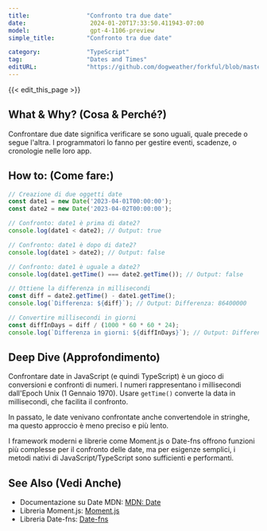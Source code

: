 ```yaml
---
title:                "Confronto tra due date"
date:                  2024-01-20T17:33:50.411943-07:00
model:                 gpt-4-1106-preview
simple_title:         "Confronto tra due date"

category:             "TypeScript"
tag:                  "Dates and Times"
editURL:              "https://github.com/dogweather/forkful/blob/master/content/it/typescript/comparing-two-dates.md"
---
```


{{< edit_this_page >}}

## What & Why? (Cosa & Perché?)
Confrontare due date significa verificare se sono uguali, quale precede o segue l'altra. I programmatori lo fanno per gestire eventi, scadenze, o cronologie nelle loro app.

## How to: (Come fare:)
```TypeScript
// Creazione di due oggetti date
const date1 = new Date('2023-04-01T00:00:00');
const date2 = new Date('2023-04-02T00:00:00');

// Confronto: date1 è prima di date2?
console.log(date1 < date2); // Output: true

// Confronto: date1 è dopo di date2?
console.log(date1 > date2); // Output: false

// Confronto: date1 è uguale a date2?
console.log(date1.getTime() === date2.getTime()); // Output: false

// Ottiene la differenza in millisecondi
const diff = date2.getTime() - date1.getTime();
console.log(`Differenza: ${diff}`); // Output: Differenza: 86400000

// Convertire millisecondi in giorni
const diffInDays = diff / (1000 * 60 * 60 * 24);
console.log(`Differenza in giorni: ${diffInDays}`); // Output: Differenza in giorni: 1
```

## Deep Dive (Approfondimento)
Confrontare date in JavaScript (e quindi TypeScript) è un gioco di conversioni e confronti di numeri. I numeri rappresentano i millisecondi dall'Epoch Unix (1 Gennaio 1970). Usare `getTime()` converte la data in millisecondi, che facilita il confronto.

In passato, le date venivano confrontate anche convertendole in stringhe, ma questo approccio è meno preciso e più lento.

I framework moderni e librerie come Moment.js o Date-fns offrono funzioni più complesse per il confronto delle date, ma per esigenze semplici, i metodi nativi di JavaScript/TypeScript sono sufficienti e performanti.

## See Also (Vedi Anche)
- Documentazione su Date MDN: [MDN: Date](https://developer.mozilla.org/en-US/docs/Web/JavaScript/Reference/Global_Objects/Date)
- Libreria Moment.js: [Moment.js](https://momentjs.com/)
- Libreria Date-fns: [Date-fns](https://date-fns.org/)
